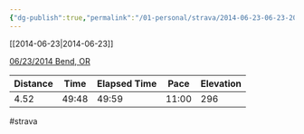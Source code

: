 ```yaml
---
{"dg-publish":true,"permalink":"/01-personal/strava/2014-06-23-06-23-2014-bend-or/"}
---
```



[[2014-06-23\|2014-06-23]]

[06/23/2014 Bend, OR](https://www.strava.com/activities/168214560)

| Distance | Time  | Elapsed Time | Pace  | Elevation |
| -------- | ----- | ------------ | ----- | --------- |
| 4.52     | 49:48 | 49:59        | 11:00 | 296       |




#strava
